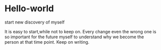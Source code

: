 # Hello-world
start new discovery of myself

It is easy to start,while not to keep on.
Every change even the wrong one is so important for the future myself to understand why we become the person at that time point.
Keep on writing.
